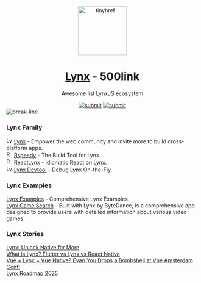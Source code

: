 <div align="center"><a target="_blank" href="https://tinyhref.com"><img src="https://i.imgur.com/cY13Vvb.png" height="128" alt="tinyhref"/></a></div>
<h1 align="center"><a target="_blank" href="https://500link.com/lynxjs">Lynx</a> - 500link</h1>
<p align="center">Awesome list LynxJS ecosystem</p>

<div align="center"><a target="_blank" href="https://500link.com/submit"><img src="https://img.shields.io/badge/Submit-c32769.svg?style=flat" alt="submit"/></a>
<a target="_blank" href="https://x.com/intent/follow?screen_name=tinyhref"><img src="https://img.shields.io/twitter/follow/tinyhref" alt="submit"/></a></div>

<img src="https://i.imgur.com/waxVImv.png" alt="break-line"/>

<h3>Lynx Family</h3>

<div><img width="16" src="https://i.imgur.com/ZMw21gh.png" alt="Lynx"/> <a target="_blank" href="https://500link.com/lynxjs">Lynx</a> - Empower the web community and invite more to build cross-platform apps.</div>
<div><img width="16" src="https://i.imgur.com/8HZN9bD.png" alt="Rspeedy"/> <a target="_blank" href="https://500link.com/rspeedy">Rspeedy</a> - The Build Tool for Lynx.</div>
<div><img width="16" src="https://i.imgur.com/R7cNDsO.png" alt="ReactLynx"/> <a target="_blank" href="https://500link.com/react-lynx">ReactLynx</a> - Idiomatic React on Lynx.</div>
<div><img width="16" src="https://i.imgur.com/GODNOe1.png" alt="Lynx Devtool"/> <a target="_blank" href="https://500link.com/lynx-devtool">Lynx Devtool</a> - Debug Lynx On-the-Fly.</div>
<h3>Lynx Examples</h3>

<div><a target="_blank" href="https://500link.com/PeELXq5eU">Lynx Examples</a> - Comprehensive Lynx Examples.</div>
<div><a target="_blank" href="https://500link.com/GPr5y0aRz">Lynx Game Search</a> - Built with Lynx by ByteDance, is a comprehensive app designed to provide users with detailed information about various video games.</div>
<h3>Lynx Stories</h3>

<div><a target="_blank" href="https://500link.com/nRxFgKjmV">Lynx: Unlock Native for More</a></div>
<div><a target="_blank" href="https://500link.com/0ZURiBFsv">What is Lynx? Flutter vs Lynx vs React Native</a></div>
<div><a target="_blank" href="https://500link.com/QabuOOt20">Vue + Lynx = Vue Native? Evan You Drops a Bombshell at Vue Amsterdam Conf!</a></div>
<div><a target="_blank" href="https://500link.com/P4jQVESiS">Lynx Roadmap 2025</a></div>
